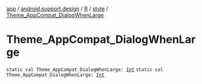 [app](../../../index.md) / [android.support.design](../../index.md) / [R](../index.md) / [style](index.md) / [Theme_AppCompat_DialogWhenLarge](.)

# Theme_AppCompat_DialogWhenLarge

`static val Theme_AppCompat_DialogWhenLarge: `[`Int`](https://kotlinlang.org/api/latest/jvm/stdlib/kotlin/-int/index.html)
`static val Theme_AppCompat_DialogWhenLarge: `[`Int`](https://kotlinlang.org/api/latest/jvm/stdlib/kotlin/-int/index.html)